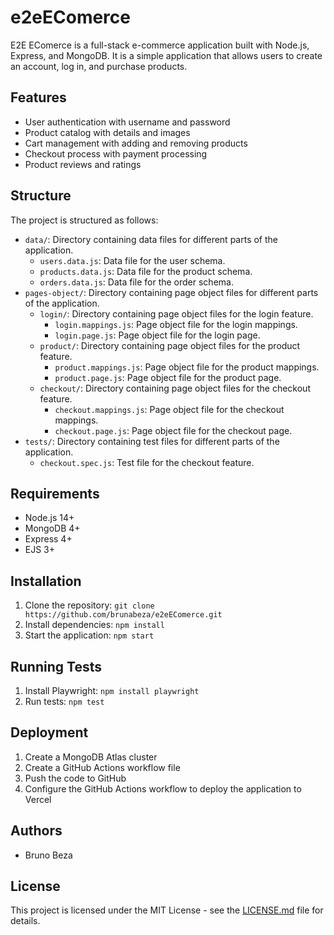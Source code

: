 # e2eEComerce

E2E EComerce is a full-stack e-commerce application built with Node.js, Express, and MongoDB. It is a simple application that allows users to create an account, log in, and purchase products.

## Features

* User authentication with username and password
* Product catalog with details and images
* Cart management with adding and removing products
* Checkout process with payment processing
* Product reviews and ratings

## Structure

The project is structured as follows:

* `data/`: Directory containing data files for different parts of the application.
	+ `users.data.js`: Data file for the user schema.
	+ `products.data.js`: Data file for the product schema.
	+ `orders.data.js`: Data file for the order schema.
* `pages-object/`: Directory containing page object files for different parts of the application.
	+ `login/`: Directory containing page object files for the login feature.
		- `login.mappings.js`: Page object file for the login mappings.
		- `login.page.js`: Page object file for the login page.
	+ `product/`: Directory containing page object files for the product feature.
		- `product.mappings.js`: Page object file for the product mappings.
		- `product.page.js`: Page object file for the product page.
	+ `checkout/`: Directory containing page object files for the checkout feature.
		- `checkout.mappings.js`: Page object file for the checkout mappings.
		- `checkout.page.js`: Page object file for the checkout page.
* `tests/`: Directory containing test files for different parts of the application.
	+ `checkout.spec.js`: Test file for the checkout feature.

## Requirements

* Node.js 14+
* MongoDB 4+
* Express 4+
* EJS 3+

## Installation

1. Clone the repository: `git clone https://github.com/brunabeza/e2eEComerce.git`
2. Install dependencies: `npm install`
3. Start the application: `npm start`

## Running Tests

1. Install Playwright: `npm install playwright`
2. Run tests: `npm test`

## Deployment

1. Create a MongoDB Atlas cluster
2. Create a GitHub Actions workflow file
3. Push the code to GitHub
4. Configure the GitHub Actions workflow to deploy the application to Vercel

## Authors

* Bruno Beza

## License

This project is licensed under the MIT License - see the [LICENSE.md](LICENSE.md) file for details.
